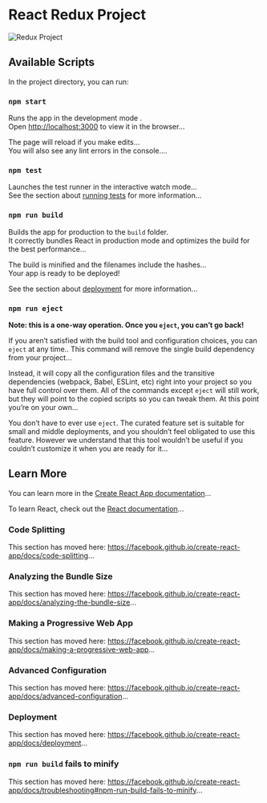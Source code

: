 # React Redux Project

<img src="https://res.cloudinary.com/chuksmbanaso/image/upload/v1645320870/media/Screenshot_30_t8ok1b.png" title="Redux Project" alt="Redux Project">

## Available Scripts

In the project directory, you can run:

### `npm start`

Runs the app in the development mode
.<br />
Open [http://localhost:3000](http://localhost:3000) to view it in the browser...

The page will reload if you make edits...<br />
You will also see any lint errors in the console....

### `npm test`

Launches the test runner in the interactive watch mode...<br />
See the section about [running tests](https://facebook.github.io/create-react-app/docs/running-tests) for more information...

### `npm run build`

Builds the app for production to the `build` folder.<br />
It correctly bundles React in production mode and optimizes the build for the best performance...

The build is minified and the filenames include the hashes...<br />
Your app is ready to be deployed!

See the section about [deployment](https://facebook.github.io/create-react-app/docs/deployment) for more information...

### `npm run eject`

**Note: this is a one-way operation. Once you `eject`, you can’t go back!**

If you aren’t satisfied with the build tool and configuration choices, you can `eject` at any time.. This command will remove the single build dependency from your project...

Instead, it will copy all the configuration files and the transitive dependencies (webpack, Babel, ESLint, etc) right into your project so you have full control over them. All of the commands except `eject` will still work, but they will point to the copied scripts so you can tweak them. At this point you’re on your own...

You don’t have to ever use `eject`. The curated feature set is suitable for small and middle deployments, and you shouldn’t feel obligated to use this feature. However we understand that this tool wouldn’t be useful if you couldn’t customize it when you are ready for it...

## Learn More

You can learn more in the [Create React App documentation](https://facebook.github.io/create-react-app/docs/getting-started)...

To learn React, check out the [React documentation](https://reactjs.org/)...

### Code Splitting

This section has moved here: https://facebook.github.io/create-react-app/docs/code-splitting...

### Analyzing the Bundle Size

This section has moved here: https://facebook.github.io/create-react-app/docs/analyzing-the-bundle-size...

### Making a Progressive Web App

This section has moved here: https://facebook.github.io/create-react-app/docs/making-a-progressive-web-app...

### Advanced Configuration

This section has moved here: https://facebook.github.io/create-react-app/docs/advanced-configuration...

### Deployment

This section has moved here: https://facebook.github.io/create-react-app/docs/deployment...


### `npm run build` fails to minify

This section has moved here: https://facebook.github.io/create-react-app/docs/troubleshooting#npm-run-build-fails-to-minify...

